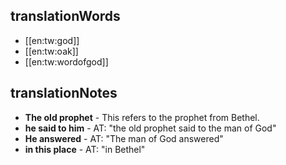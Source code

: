## translationWords

* [[en:tw:god]]
* [[en:tw:oak]]
* [[en:tw:wordofgod]]

## translationNotes

* **The old prophet** - This refers to the prophet from Bethel.
* **he said to him** - AT: "the old prophet said to the man of God"
* **He answered** - AT: "The man of God answered"
* **in this place** - AT: "in Bethel"
